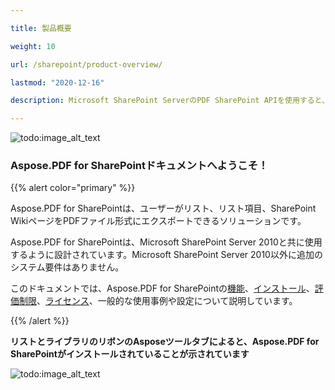 ```yaml
---

title: 製品概要

weight: 10

url: /sharepoint/product-overview/

lastmod: "2020-12-16"

description: Microsoft SharePoint ServerのPDF SharePoint APIを使用すると、ユーザーはリスト、リスト項目、SharePoint WikiページをPDFファイル形式にエクスポートできます。

---
```


![todo:image_alt_text](../../aspose_pdf-for-sharepoint.png)

### **Aspose.PDF for SharePointドキュメントへようこそ！**
{{% alert color="primary" %}}

Aspose.PDF for SharePointは、ユーザーがリスト、リスト項目、SharePoint WikiページをPDFファイル形式にエクスポートできるソリューションです。

Aspose.PDF for SharePointは、Microsoft SharePoint Server 2010と共に使用するように設計されています。Microsoft SharePoint Server 2010以外に追加のシステム要件はありません。

このドキュメントでは、Aspose.PDF for SharePointの[機能](/pdf/sharepoint/features/)、[インストール](/pdf/sharepoint/install-aspose-pdf-for-sharepoint/)、[評価制限](/pdf/sharepoint/evaluate-aspose-pdf/)、[ライセンス](/pdf/sharepoint/license-aspose-pdf-for-sharepoint/)、一般的な使用事例や設定について説明しています。


{{% /alert %}}



**リストとライブラリのリボンのAsposeツールタブによると、Aspose.PDF for SharePointがインストールされていることが示されています**



![todo:image_alt_text](product-overview_2.png)
